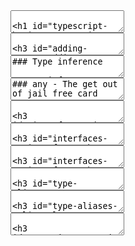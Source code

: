 <!-- Header -->
<section data-markdown>
<textarea data-template>

# Typescript Basics

</textarea>
</section>

<!-- Typing 1 -->
<section data-markdown>
<textarea data-template>

### Adding Types

```typescript
let age: number = 2;

function addOne(num: number) {
    return num + 1;
}
```

</textarea>
</section>

<!-- Type inference -->
<section data-markdown>
<textarea data-template>
### Type inference

Can infer types with explicit markup

```typescript
let geeting = "hello";
// let geeting: string;

function stringify(value) {
    if(typeof value === "string") {
        return value
    }
    else if(typeof value === "number") {
        return value.toFixed(2)
    }
    else {
        return JSON.stringify(value)
    }
}
// function stringify(value: any): string
```

</textarea>
</section>

<!-- Get out of jail -->
<section data-markdown>
<textarea data-template>
### any - The get out of jail free card

If your stuck and just want it to work, just cast to any

`any` will tell the TypeScript compiler to stop checking that value

```typescript
function magic(value: any): any {
    /* ... */
}

let result = (ohNoes as any).doMagic()
```

</textarea>
</section>

<!-- interfaces 1 -->
<section data-markdown>
<textarea data-template>

### interfaces
Used to define what Objects look like

```typescript
interface Cat {
    age: number;
    purr(): void;
}

interface Dog {
    age: number;
    woof(): void;
}

interface Robot {
    serialNumber: number;
    beep(): void;
}
```

</textarea>
</section>

<!-- interfaces 2 -->
<section data-markdown>
<textarea data-template>

### interfaces

Creating values

```typescript
let dog: Dog = { 
    age: 4, 
    woof: () => console.log("bark") 
};

let cat: Cat = { 
    age: 7, 
    purr: () => { /* ignore */ } 
};

let robot: Robot = { 
    serialNumber: 3142, 
    beep: () => console.log("boop")
};
```

</textarea>
</section>

<!-- interfaces 3 -->
<section data-markdown>
<textarea data-template>

### interfaces

Uses structural typing

"Walks like a duck, quacks like a duck then it is a duck"

```typescript
function makeOlder(animal: { age: number }) {
    // I only care that it's an object with an "age" property
    animal.age += 1;
}

makeOlder(dog) // OK
makeOlder(cat) // OK 
makeOlder(robot) 
// Error
// Argument of type 'Robot' is not assignable to 
//    parameter of type '{ age: number; }'.
// Property 'age' is missing in type 'Robot' but 
//    required in type '{ age: number; }'
```

</textarea>
</section>

<!-- Type aliases -->
<section data-markdown>
<textarea data-template>

### Type aliases

```typescript
type AnotherString = string

// Intersection Types
type StringOrNumber = string | number

function doSomething(value: string | number);

doSomething(123) // OK
doSomething("abc") // OK
```

</textarea>
</section>

<!-- Type aliases 2 -->
<section data-markdown>
<textarea data-template>

### Type aliases - Literal Types

Allows you create types for *exact values*

```typescript
type yes = "yes";
type yesOrNo = "yes" | "no";

function makeSquare(size: "big" | "small") {
    if (size === "tiny") {
        // ERROR: This condition will always return 'false'
        //  since the types '"big" | "small"' and '"tiny"'
        // have no overlap.
        return { height: 1, width: 1 };
    }
}
```

</textarea>
</section>

<!-- Generics -->
<section data-markdown>
<textarea data-template>

### Generics
Allows you to write resusable code that works accross multiple types


```typescript
function map<T, U>(items: T[], mapper: (item: T) => U): U[]

let numbers: number[] = [1,2,3]
let strings: string[] = map([1,2,3], i => "num " + i);
```
</textarea>
</section>

